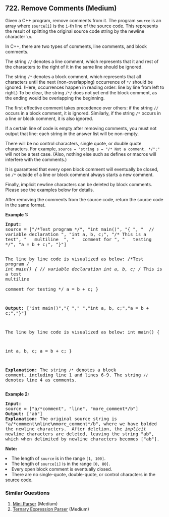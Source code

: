 <!--|This file generated by command(leetcode description); DO NOT EDIT.    |-->
<!--+----------------------------------------------------------------------+-->
<!--|@author    Openset <openset.wang@gmail.com>                           |-->
<!--|@link      https://github.com/openset                                 |-->
<!--|@home      https://github.com/openset/leetcode                        |-->
<!--+----------------------------------------------------------------------+-->

## 722. Remove Comments (Medium)

<p>Given a C++ program, remove comments from it. The program <code>source</code> is an array where <code>source[i]</code> is the <code>i</code>-th line of the source code.  This represents the result of splitting the original source code string by the newline character <code>\n</code>.</p>

<p>In C++, there are two types of comments, line comments, and block comments.</p>
<p>
The string <code>//</code> denotes a line comment, which represents that it and rest of the characters to the right of it in the same line should be ignored.
</p><p>
The string <code>/*</code> denotes a block comment, which represents that all characters until the next (non-overlapping) occurrence of <code>*/</code> should be ignored.  (Here, occurrences happen in reading order: line by line from left to right.)  To be clear, the string <code>/*/</code> does not yet end the block comment, as the ending would be overlapping the beginning.
</p><p>
The first effective comment takes precedence over others: if the string <code>//</code> occurs in a block comment, it is ignored. Similarly, if the string <code>/*</code> occurs in a line or block comment, it is also ignored.
</p><p>
If a certain line of code is empty after removing comments, you must not output that line: each string in the answer list will be non-empty.
</p><p>
There will be no control characters, single quote, or double quote characters.  For example, <code>source = "string s = "/* Not a comment. */";"</code> will not be a test case.  (Also, nothing else such as defines or macros will interfere with the comments.)
</p><p>
It is guaranteed that every open block comment will eventually be closed, so <code>/*</code> outside of a line or block comment always starts a new comment.
</p><p>
Finally, implicit newline characters can be deleted by block comments.  Please see the examples below for details.
</p>

<p>After removing the comments from the source code, return the source code in the same format.</p>

<p><b>Example 1:</b><br />
<pre style="white-space: pre-wrap">
<b>Input:</b> 
source = ["/*Test program */", "int main()", "{ ", "  // variable declaration ", "int a, b, c;", "/* This is a test", "   multiline  ", "   comment for ", "   testing */", "a = b + c;", "}"]

The line by line code is visualized as below:
/*Test program */
int main()
{ 
  // variable declaration 
int a, b, c;
/* This is a test
   multiline  
   comment for 
   testing */
a = b + c;
}

<b>Output:</b> ["int main()","{ ","  ","int a, b, c;","a = b + c;","}"]

The line by line code is visualized as below:
int main()
{ 
  
int a, b, c;
a = b + c;
}

<b>Explanation:</b> 
The string <code>/*</code> denotes a block comment, including line 1 and lines 6-9. The string <code>//</code> denotes line 4 as comments.
</pre>
</p>

<p><b>Example 2:</b><br />
<pre style="white-space: pre-wrap">
<b>Input:</b> 
source = ["a/*comment", "line", "more_comment*/b"]
<b>Output:</b> ["ab"]
<b>Explanation:</b> The original source string is "a/*comment<b>\n</b>line<b>\n</b>more_comment*/b", where we have bolded the newline characters.  After deletion, the <i>implicit</i> newline characters are deleted, leaving the string "ab", which when delimited by newline characters becomes ["ab"].
</pre>
</p>

<p><b>Note:</b>
<li>The length of <code>source</code> is in the range <code>[1, 100]</code>.</li>
<li>The length of <code>source[i]</code> is in the range <code>[0, 80]</code>.</li>
<li>Every open block comment is eventually closed.</li>
<li>There are no single-quote, double-quote, or control characters in the source code.</li>
</p>

### Similar Questions
  1. [Mini Parser](https://github.com/openset/leetcode/tree/master/problems/mini-parser) (Medium)
  1. [Ternary Expression Parser](https://github.com/openset/leetcode/tree/master/problems/ternary-expression-parser) (Medium)

